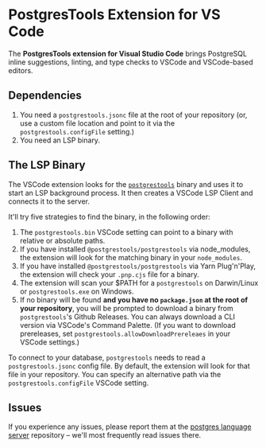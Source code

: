 # PostgresTools Extension for VS Code

The **PostgresTools extension for Visual Studio Code** brings PostgreSQL inline suggestions, linting, and type checks to VSCode and VSCode-based editors.

## Dependencies

1. You need a `postgrestools.jsonc` file at the root of your repository (or, use a custom file location and point to it via the `postgrestools.configFile` setting.)
2. You need an LSP binary.

## The LSP Binary

The VSCode extension looks for the [`postgrestools`](https://github.com/supabase-community/postgres_lsp) binary and uses it to start an LSP background process. It then creates a VSCode LSP Client and connects it to the server.

It'll try five strategies to find the binary, in the following order:

1. The `postgrestools.bin` VSCode setting can point to a binary with relative or absolute paths.
2. If you have installed `@postgrestools/postgrestools` via node_modules, the extension will look for the matching binary in your `node_modules`.
3. If you have installed `@postgrestools/postgrestools` via Yarn Plug'n'Play, the extension will check your `.pnp.cjs` file for a binary.
4. The extension will scan your $PATH for a `postgrestools` on Darwin/Linux or `postgrestools.exe` on Windows.
5. If no binary will be found **and you have no `package.json` at the root of your repository**, you will be prompted to download a binary from `postgrestools`'s Github Releases. You can always download a CLI version via VSCode's Command Palette. (If you want to download prereleases, set `postgrestools.allowDownloadPrereleaes` in your VSCode settings.)

To connect to your database, `postgrestools` needs to read a `postgrestools.jsonc` config file. By default, the extension will look for that file in your repository. You can specify an alternative path via the `postgrestools.configFile` VSCode setting.

## Issues

If you experience any issues, please report them at the [postgres language server](https://github.com/supabase-community/postgres-language-server) repository – we'll most frequently read issues there.
